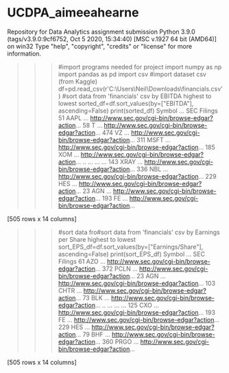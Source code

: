 # UCDPA_aimeeahearne
Repository for Data Analytics assignment submission
Python 3.9.0 (tags/v3.9.0:9cf6752, Oct  5 2020, 15:34:40) [MSC v.1927 64 bit (AMD64)] on win32
Type "help", "copyright", "credits" or "license" for more information.
>>> #import programs needed for project
>>> import numpy as np
>>> import pandas as pd
>>> import csv
>>> #import dataset csv (from Kaggle)
>>> df=pd.read_csv(r'C:\Users\Neil\Downloads\financials.csv')
>>> #sort data from 'financials' csv by EBITDA highest to lowest
>>> sorted_df=df.sort_values(by=["EBITDA"], ascending=False)
>>> print(sorted_df)
    Symbol  ...                                        SEC Filings
51    AAPL  ...  http://www.sec.gov/cgi-bin/browse-edgar?action...
58       T  ...  http://www.sec.gov/cgi-bin/browse-edgar?action...
474     VZ  ...  http://www.sec.gov/cgi-bin/browse-edgar?action...
311   MSFT  ...  http://www.sec.gov/cgi-bin/browse-edgar?action...
185    XOM  ...  http://www.sec.gov/cgi-bin/browse-edgar?action...
..     ...  ...                                                ...
143   XRAY  ...  http://www.sec.gov/cgi-bin/browse-edgar?action...
336    NBL  ...  http://www.sec.gov/cgi-bin/browse-edgar?action...
229    HES  ...  http://www.sec.gov/cgi-bin/browse-edgar?action...
23     AGN  ...  http://www.sec.gov/cgi-bin/browse-edgar?action...
193     FE  ...  http://www.sec.gov/cgi-bin/browse-edgar?action...

[505 rows x 14 columns]
>>> #sort data fro#sort data from 'financials' csv by Earnings per Share highest to lowest
>>> sort_EPS_df=df.sort_values(by=["Earnings/Share"], ascending=False)
>>> print(sort_EPS_df)
    Symbol  ...                                        SEC Filings
61     AZO  ...  http://www.sec.gov/cgi-bin/browse-edgar?action...
372   PCLN  ...  http://www.sec.gov/cgi-bin/browse-edgar?action...
23     AGN  ...  http://www.sec.gov/cgi-bin/browse-edgar?action...
103   CHTR  ...  http://www.sec.gov/cgi-bin/browse-edgar?action...
73     BLK  ...  http://www.sec.gov/cgi-bin/browse-edgar?action...
..     ...  ...                                                ...
125    CXO  ...  http://www.sec.gov/cgi-bin/browse-edgar?action...
193     FE  ...  http://www.sec.gov/cgi-bin/browse-edgar?action...
229    HES  ...  http://www.sec.gov/cgi-bin/browse-edgar?action...
79     BHF  ...  http://www.sec.gov/cgi-bin/browse-edgar?action...
360   PRGO  ...  http://www.sec.gov/cgi-bin/browse-edgar?action...

[505 rows x 14 columns]
